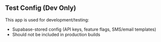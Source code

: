 ## Test Config (Dev Only)
This app is used for development/testing:
- Supabase-stored config (API keys, feature flags, SMS/email templates)
- Should not be included in production builds